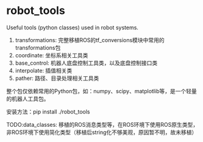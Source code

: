 # robot_tools
Useful tools (python classes) used in robot systems.

1. transformations: 完整移植ROS的tf_conversions模块中常用的transformations包
2. coordinate: 坐标系相关工具类
3. base_control: 机器人底盘控制工具类，以及底盘控制接口类
4. interpolate: 插值相关类
5. pather: 路径、目录处理相关工具类

整个包仅依赖常用的Python包，如：numpy、scipy、matplotlib等，是一个轻量的机器人工具包。

安装方法：pip install ./robot_tools

TODO:data_classes: 移植的ROS消息类型等，在ROS环境下使用ROS原生类型，非ROS环境下使用简化类型（移植后string化不够美观，原因暂不明，故未移植）
